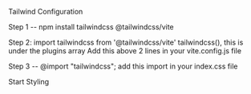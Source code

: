 Tailwind Configuration

Step 1 -- npm install tailwindcss @tailwindcss/vite

Step 2:
import tailwindcss from '@tailwindcss/vite'
tailwindcss(), this is under the plugins array
Add this above 2 lines in your vite.config.js file

Step 3 -- @import "tailwindcss"; add this import in your index.css file

Start Styling